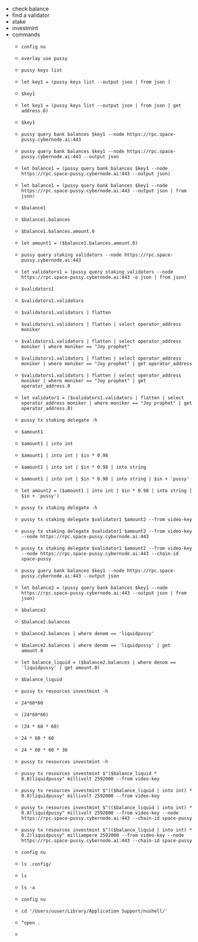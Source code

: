 - check balance
- find a validator
- stake
- investmint
- commands
	- ```
	  config nu
	  ```
	- ```
	  overlay use pussy
	  	```
	- ```
	  pussy keys list 
	  	```
	- ```
	  let key1 = (pussy keys list --output json | from json )
	  	```
	- ```
	  $key1
	  	```
	- ```
	  let key1 = (pussy keys list --output json | from json | get address.0)
	  	```
	- ```
	  $key1
	  	```
	- ```
	  pussy query bank balances $key1 --node https://rpc.space-pussy.cybernode.ai:443 
	  	```
	- ```
	  pussy query bank balances $key1 --node https://rpc.space-pussy.cybernode.ai:443 --output json
	  	```
	- ```
	  let balance1 = (pussy query bank balances $key1 --node https://rpc.space-pussy.cybernode.ai:443 --output json)
	  	```
	- ```
	  let balance1 = (pussy query bank balances $key1 --node https://rpc.space-pussy.cybernode.ai:443 --output json | from json)
	  	```
	- ```
	  $balance1
	  	```
	- ```
	  $balance1.balances
	  	```
	- ```
	  $balance1.balances.amount.0
	  	```
	- ```
	  let amount1 = ($balance1.balances.amount.0)
	  	```
	- ```
	  pussy query staking validators --node https://rpc.space-pussy.cybernode.ai:443 
	  	```
	- ```
	  let validators1 = (pussy query staking validators --node https://rpc.space-pussy.cybernode.ai:443 -o json | from json)
	  	```
	- ```
	  $validators1
	  	```
	- ```
	  $validators1.validators
	  	```
	- ```
	  $validators1.validators | flatten
	  	```
	- ```
	  $validators1.validators | flatten | select operator_address moniker
	  	```
	- ```
	  $validators1.validators | flatten | select operator_address moniker | where moniker == "Joy prophet"
	  	```
	- ```
	  $validators1.validators | flatten | select operator_address moniker | where moniker == "Joy prophet" | get operator_address
	  	```
	- ```
	  $validators1.validators | flatten | select operator_address moniker | where moniker == "Joy prophet" | get operator_address.0
	  	```
	- ```
	  let validator1 = ($validators1.validators | flatten | select operator_address moniker | where moniker == "Joy prophet" | get operator_address.0)
	  	```
	- ```
	  pussy tx staking delegate -h
	  	```
	- ```
	  $amount1
	  	```
	- ```
	  $amount1 | into int
	  	```
	- ```
	  $amount1 | into int | $in * 0.98
	  	```
	- ```
	  $amount1 | into int | $in * 0.98 | into string
	  	```
	- ```
	  $amount1 | into int | $in * 0.98 | into string | $in + 'pussy'
	  	```
	- ```
	  let amount2 = ($amount1 | into int | $in * 0.98 | into string | $in + 'pussy')
	  	```
	- ```
	  pussy tx staking delegate -h
	  	```
	- ```
	  pussy tx staking delegate $validator1 $amount2 --from video-key 
	  	```
	- ```
	  pussy tx staking delegate $validator1 $amount2 --from video-key --node https://rpc.space-pussy.cybernode.ai:443
	  	```
	- ```
	  pussy tx staking delegate $validator1 $amount2 --from video-key --node https://rpc.space-pussy.cybernode.ai:443 --chain-id space-pussy
	  	```
	- ```
	  pussy query bank balances $key1 --node https://rpc.space-pussy.cybernode.ai:443 --output json
	  	```
	- ```
	  let balance2 = (pussy query bank balances $key1 --node https://rpc.space-pussy.cybernode.ai:443 --output json | from json)
	  	```
	- ```
	  $balance2
	  	```
	- ```
	  $balance2.balances
	  	```
	- ```
	  $balance2.balances | where denom == 'liquidpussy'
	  	```
	- ```
	  $balance2.balances | where denom == 'liquidpussy' | get amount.0
	  	```
	- ```
	  let balance_liquid = ($balance2.balances | where denom == 'liquidpussy' | get amount.0)
	  	```
	- ```
	  $balance_liquid
	  	```
	- ```
	  pussy tx resources investmint -h
	  	```
	- ```
	  24*60*60
	  	```
	- ```
	  (24*60*60)
	  	```
	- ```
	  (24 * 60 * 60)
	  	```
	- ```
	  24 * 60 * 60
	  	```
	- ```
	  24 * 60 * 60 * 30
	  	```
	- ```
	  pussy tx resources investmint -h
	  	```
	- ```
	  pussy tx resources investmint $"($balance_liquid * 0.8)liquidpussy" millivolt 2592000 --from video-key 
	  	```
	- ```
	  pussy tx resources investmint $"(($balance_liquid | into int) * 0.8)liquidpussy" millivolt 2592000 --from video-key 
	  	```
	- ```
	  pussy tx resources investmint $"(($balance_liquid | into int) * 0.8)liquidpussy" millivolt 2592000 --from video-key --node https://rpc.space-pussy.cybernode.ai:443 --chain-id space-pussy
	  	```
	- ```
	  pussy tx resources investmint $"(($balance_liquid | into int) * 0.2)liquidpussy" milliampere 2592000 --from video-key --node https://rpc.space-pussy.cybernode.ai:443 --chain-id space-pussy
	  	```
	- ```
	  config nu
	  	```
	- ```
	  ls .config/
	  	```
	- ```
	  ls
	  	```
	- ```
	  ls -a
	  	```
	- ```
	  config nu
	  	```
	- ```
	  cd '/Users/uuser/Library/Application Support/nushell/'
	  	```
	- ```
	  ^open .
	  	```
	- ```